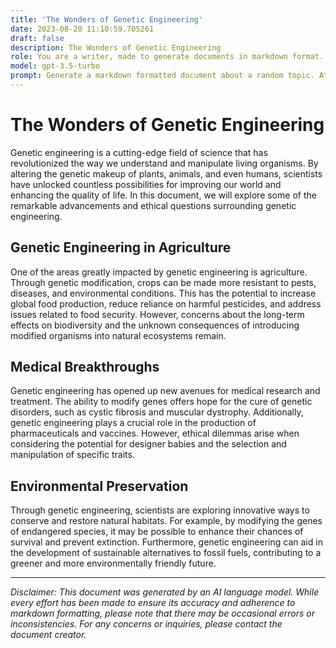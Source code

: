 ```yaml
---
title: 'The Wonders of Genetic Engineering'
date: 2023-08-20 11:10:59.705261
draft: false
description: The Wonders of Genetic Engineering
role: You are a writer, made to generate documents in markdown format. It is very important that all of the documents you generate are in valid markdown format.
model: gpt-3.5-turbo
prompt: Generate a markdown formatted document about a random topic. At the bottom, include a disclaimer explaining that the document was generated by you. The first line of the document should be the title. Make sure that the entire document is in proper markdown format, using a mix of various tags to make the document visually appealing.
---
```


# The Wonders of Genetic Engineering

Genetic engineering is a cutting-edge field of science that has revolutionized the way we understand and manipulate living organisms. By altering the genetic makeup of plants, animals, and even humans, scientists have unlocked countless possibilities for improving our world and enhancing the quality of life. In this document, we will explore some of the remarkable advancements and ethical questions surrounding genetic engineering.

## Genetic Engineering in Agriculture

One of the areas greatly impacted by genetic engineering is agriculture. Through genetic modification, crops can be made more resistant to pests, diseases, and environmental conditions. This has the potential to increase global food production, reduce reliance on harmful pesticides, and address issues related to food security. However, concerns about the long-term effects on biodiversity and the unknown consequences of introducing modified organisms into natural ecosystems remain.

## Medical Breakthroughs

Genetic engineering has opened up new avenues for medical research and treatment. The ability to modify genes offers hope for the cure of genetic disorders, such as cystic fibrosis and muscular dystrophy. Additionally, genetic engineering plays a crucial role in the production of pharmaceuticals and vaccines. However, ethical dilemmas arise when considering the potential for designer babies and the selection and manipulation of specific traits.

## Environmental Preservation

Through genetic engineering, scientists are exploring innovative ways to conserve and restore natural habitats. For example, by modifying the genes of endangered species, it may be possible to enhance their chances of survival and prevent extinction. Furthermore, genetic engineering can aid in the development of sustainable alternatives to fossil fuels, contributing to a greener and more environmentally friendly future.

---

*Disclaimer: This document was generated by an AI language model. While every effort has been made to ensure its accuracy and adherence to markdown formatting, please note that there may be occasional errors or inconsistencies. For any concerns or inquiries, please contact the document creator.*